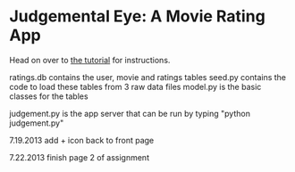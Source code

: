 Judgemental Eye: A Movie Rating App
===================================
Head on over to [the tutorial](http://chriszf.github.com/ratings) for instructions.

ratings.db contains the user, movie and ratings tables
seed.py contains the code to load these tables from 3 raw data files
model.py is the basic classes for the tables

judgement.py is the app server that can be run by typing "python judgement.py"

7.19.2013
add + icon back to front page

7.22.2013
finish page 2 of assignment